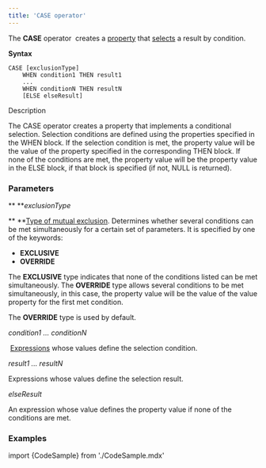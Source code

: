```yaml
---
title: 'CASE operator'
---
```


The **CASE** operator  creates a [property](Properties.md) that [selects](Selection_CASE_IF_MULTI_OVERRIDE_EXCLUSIVE_.md) a result by condition.

**Syntax** 

    CASE [exclusionType]
        WHEN condition1 THEN result1
        ...
        WHEN conditionN THEN resultN
        [ELSE elseResult]

Description

The CASE operator creates a property that implements a conditional selection. Selection conditions are defined using the properties specified in the WHEN block. If the selection condition is met, the property value will be the value of the property specified in the corresponding THEN block. If none of the conditions are met, the property value will be the property value in the ELSE block, if that block is specified (if not, NULL is returned).

### Parameters

** ***exclusionType*

** **[Type of mutual exclusion](Selection_CASE_IF_MULTI_OVERRIDE_EXCLUSIVE_.md#exclusive). Determines whether several conditions can be met simultaneously for a certain set of parameters. It is specified by one of the keywords:

-   **EXCLUSIVE**
-   **OVERRIDE**

The **EXCLUSIVE** type indicates that none of the conditions listed can be met simultaneously. The **OVERRIDE** type allows several conditions to be met simultaneously, in this case, the property value will be the value of the value property for the first met condition. 

The **OVERRIDE** type is used by default.

*condition1 ... conditionN*

 [Expressions](Expression.md) whose values define the selection condition. 

*result1 ... resultN*

Expressions whose values define the selection result.

*elseResult*

An expression whose value defines the property value if none of the conditions are met.

  

### Examples

import {CodeSample} from './CodeSample.mdx'

<CodeSample url="https://documentation.lsfusion.org/sample?file=OperatorPropertySample&block=case"/>
